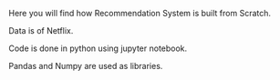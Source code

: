 Here you will find how Recommendation System is built from Scratch.

Data is of Netflix.

Code is done in python using jupyter notebook.

Pandas and Numpy are used as libraries.

